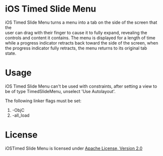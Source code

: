 iOS Timed Slide Menu
====================

iOS Timed Slide Menu turns a menu into a tab on the side of the screen that the  
user can drag with their finger to cause it to fully expand, revealing the 
controls and content it contains.  The menu is displayed for a length of time 
while a progress indicator retracts back toward the side of the screen, when the 
progress indicator fully retracts, the menu returns to its original tab state.

Usage
=====

iOS Timed Slide Menu can't be used with constraints, after setting a view to be 
of type TimedSlideMenu, unselect 'Use Autolayout'.

The following linker flags must be set:
1. -ObjC
2. -all_load

License
=======
iOSTimed Slide Menu is licensed under [Apache License, Version 2.0](http://www.apache.org/licenses/LICENSE-2.0)